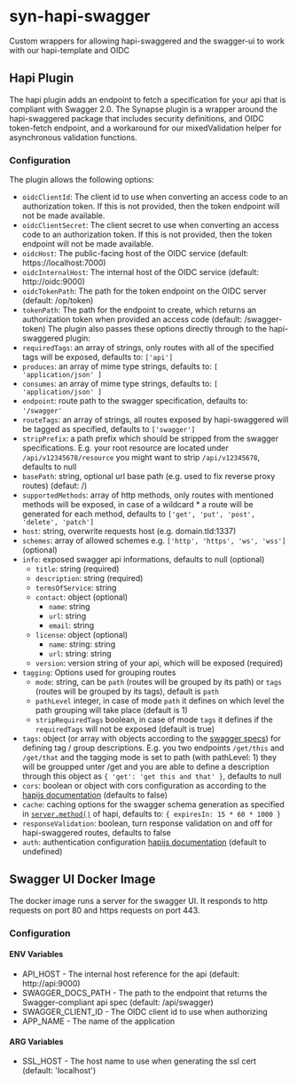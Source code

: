 # syn-hapi-swagger
Custom wrappers for allowing hapi-swaggered and the swagger-ui to work with our hapi-template and OIDC

## Hapi Plugin
The hapi plugin adds an endpoint to fetch a specification for your api that is compliant with Swagger 2.0. The Synapse plugin is a wrapper around the hapi-swaggered package that includes security definitions, and OIDC token-fetch endpoint, and a workaround for our mixedValidation helper for asynchronous validation functions.
### Configuration
The plugin allows the following options:
* `oidcClientId`: The client id to use when converting an access code to an authorization token. If this is not provided, then the token endpoint will not be made available.
* `oidcClientSecret`: The client secret to use when converting an access code to an authorization token. If this is not provided, then the token endpoint will not be made available.
* `oidcHost`: The public-facing host of the OIDC service (default: https://localhost:7000)
* `oidcInternalHost`: The internal host of the OIDC service (default: http://oidc:9000)
* `oidcTokenPath`: The path for the token endpoint on the OIDC server (default: /op/token)
* `tokenPath`: The path for the endpoint to create, which returns an authorization token when provided an access code (default: /swagger-token)
The plugin also passes these options directly through to the hapi-swaggered plugin:
* `requiredTags`: an array of strings, only routes with all of the specified tags will be exposed, defaults to: `['api']`
* `produces`: an array of mime type strings, defaults to: `[ 'application/json' ]`
* `consumes`: an array of mime type strings, defaults to: `[ 'application/json' ]`
* `endpoint`: route path to the swagger specification, defaults to: `'/swagger'`
* `routeTags`: an array of strings, all routes exposed by hapi-swaggered will be tagged as specified, defaults to `['swagger']`
* `stripPrefix`: a path prefix which should be stripped from the swagger specifications. E.g. your root resource are located under `/api/v12345678/resource` you might want to strip `/api/v12345678`, defaults to null
* `basePath`: string, optional url base path (e.g. used to fix reverse proxy routes) (defaut: /)
* `supportedMethods`: array of http methods, only routes with mentioned methods will be exposed, in case of a wildcard * a route will be generated for each method, defaults to `['get', 'put', 'post', 'delete', 'patch']`
* `host`: string, overwrite requests host (e.g. domain.tld:1337)
* `schemes`: array of allowed schemes e.g. `['http', 'https', 'ws', 'wss']` (optional)
* `info`: exposed swagger api informations, defaults to null (optional)
  * `title`: string (required)
  * `description`: string (required)
  * `termsOfService`: string
  * `contact`: object (optional)
    * `name`: string
    * `url`: string
    * `email`: string
  * `license`: object  (optional)
    * `name`: string: string
    * `url`: string: string
  * `version`: version string of your api, which will be exposed (required)
* `tagging`: Options used for grouping routes
  * `mode`: string, can be `path` (routes will be grouped by its path) or `tags` (routes will be grouped by its tags), default is `path`
  * `pathLevel` integer, in case of mode `path` it defines on which level the path grouping will take place (default is 1)
  * `stripRequiredTags` boolean, in case of mode `tags` it defines if the `requiredTags` will not be exposed (default is true)
* `tags`: object (or array with objects according to the [swagger specs](https://github.com/swagger-api/swagger-spec/blob/master/versions/2.0.md#tagObject)) for defining tag / group descriptions. E.g. you two endpoints `/get/this` and `/get/that` and the tagging mode is set to path (with pathLevel: 1) they will be groupped unter /get and you are able to define a description through this object as `{ 'get': 'get this and that' }`, defaults to null
* `cors`: boolean or object with cors configuration as according to the [hapijs documentation](https://github.com/hapijs/hapi/blob/master/API.md#route-options) (defaults to false)
* `cache`: caching options for the swagger schema generation as specified in [`server.method()`](https://github.com/hapijs/hapi/blob/master/API.md#servermethodname-method-options) of hapi, defaults to: `{ expiresIn: 15 * 60 * 1000 }`
* `responseValidation`: boolean, turn response validation on and off for hapi-swaggered routes, defaults to false
* `auth`: authentication configuration [hapijs documentation](https://github.com/hapijs/hapi/blob/master/API.md#route-options) (default to undefined)

## Swagger UI Docker Image
The docker image runs a server for the swagger UI. It responds to http requests on port 80 and https requests on port 443.
### Configuration
#### ENV Variables
* API_HOST - The internal host reference for the api (default: http://api:9000)
* SWAGGER_DOCS_PATH - The path to the endpoint that returns the Swagger-compliant api spec (default: /api/swagger)
* SWAGGER_CLIENT_ID - The OIDC client id to use when authorizing
* APP_NAME - The name of the application
#### ARG Variables
* SSL_HOST - The host name to use when generating the ssl cert (default: 'localhost')
